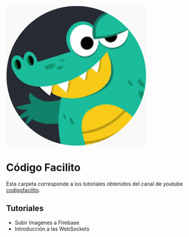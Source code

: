 
![CodigoFacilito](../img/cf.png)
# Código Facilito
Esta carpeta corresponde a los tutoriales obtenidos del canal de youtube [codigofacilito](https://www.youtube.com/c/codigofacilito).

## Tutoriales
* Subir Imagenes a Firebase
* Introducción a las WebSockets
